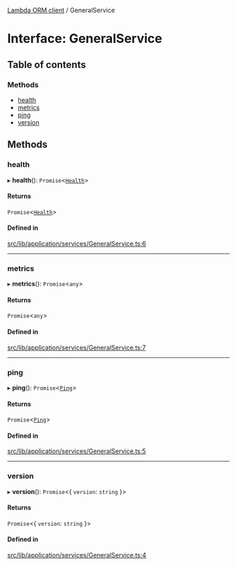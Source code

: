 [Lambda ORM client](../README.md) / GeneralService

# Interface: GeneralService

## Table of contents

### Methods

- [health](GeneralService.md#health)
- [metrics](GeneralService.md#metrics)
- [ping](GeneralService.md#ping)
- [version](GeneralService.md#version)

## Methods

### health

▸ **health**(): `Promise`\<[`Health`](Health.md)\>

#### Returns

`Promise`\<[`Health`](Health.md)\>

#### Defined in

[src/lib/application/services/GeneralService.ts:6](https://github.com/lambda-orm/lambdaorm-client-node/blob/dd8b889/src/lib/application/services/GeneralService.ts#L6)

___

### metrics

▸ **metrics**(): `Promise`\<`any`\>

#### Returns

`Promise`\<`any`\>

#### Defined in

[src/lib/application/services/GeneralService.ts:7](https://github.com/lambda-orm/lambdaorm-client-node/blob/dd8b889/src/lib/application/services/GeneralService.ts#L7)

___

### ping

▸ **ping**(): `Promise`\<[`Ping`](Ping.md)\>

#### Returns

`Promise`\<[`Ping`](Ping.md)\>

#### Defined in

[src/lib/application/services/GeneralService.ts:5](https://github.com/lambda-orm/lambdaorm-client-node/blob/dd8b889/src/lib/application/services/GeneralService.ts#L5)

___

### version

▸ **version**(): `Promise`\<\{ `version`: `string`  }\>

#### Returns

`Promise`\<\{ `version`: `string`  }\>

#### Defined in

[src/lib/application/services/GeneralService.ts:4](https://github.com/lambda-orm/lambdaorm-client-node/blob/dd8b889/src/lib/application/services/GeneralService.ts#L4)
